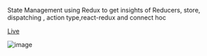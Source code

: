 State Management using Redux to get insights of Reducers, store, dispatching , action type,react-redux and  connect hoc 



[Live](https://siddharth-react-redux-first-implementation.surge.sh)




![image](https://res.cloudinary.com/df2q7cryi/image/upload/v1613770917/main.cp_nzourx.png)
